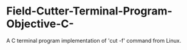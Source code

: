 # Field-Cutter-Terminal-Program-Objective-C-
A C terminal program implementation of 'cut -f' command from Linux. 
